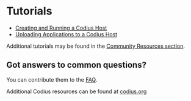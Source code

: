 # Tutorials

* [Creating and Running a Codius Host](https://medium.com/codius/how-to-run-your-own-codius-host-42e13afe1fb2)
* [Uploading Applications to a Codius Host](https://medium.com/codius/running-a-simple-react-app-on-the-codius-smart-contract-platform-7ddefce8cb06)

Additional tutorials may be found in the [Community Resources section](https://github.com/codius/codius-wiki/wiki/Community-Resources).

## Got answers to common questions?
You can contribute them to the [FAQ](https://github.com/codius/codius-wiki/wiki/FAQ).

Additional Codius resources can be found at [codius.org](https://codius.org/docs/)

